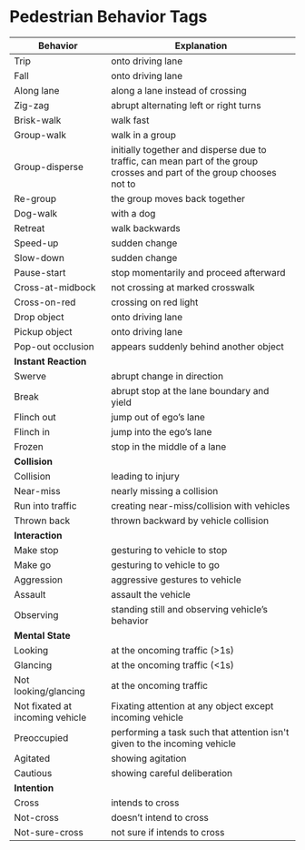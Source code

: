 # Pedestrian Behavior Tags

| Behavior | Explanation |
| ----------- | ----------- |
| Trip | onto driving lane |
| Fall | onto driving lane |
| Along lane | along a lane instead of crossing |
| Zig-zag | abrupt alternating left or right turns |
| Brisk-walk | walk fast |
| Group-walk | walk in a group |
| Group-disperse | initially together and disperse due to traffic, can mean part of the group crosses and part of the group chooses not to |
| Re-group | the group moves back together |
| Dog-walk | with a dog |
| Retreat | walk backwards |
| Speed-up | sudden change |
| Slow-down | sudden change |
| Pause-start | stop momentarily and proceed afterward |
| Cross-at-midbock | not crossing at marked crosswalk |
| Cross-on-red | crossing on red light |
| Drop object | onto driving lane |
| Pickup object | onto driving lane |
| Pop-out occlusion | appears suddenly behind another object |
| **Instant Reaction** |  |
| Swerve | abrupt change in direction |
| Break | abrupt stop at the lane boundary and yield |
| Flinch out | jump out of ego’s lane |
| Flinch in | jump into the ego’s lane |
| Frozen | stop in the middle of a lane |
| **Collision** |  |
| Collision | leading to injury |
| Near-miss | nearly missing a collision |
| Run into traffic | creating near-miss/collision with vehicles |
| Thrown back | thrown backward by vehicle collision |
| **Interaction** |  |
| Make stop | gesturing to vehicle to stop |
| Make go | gesturing to vehicle to go |
| Aggression | aggressive gestures to vehicle |
| Assault | assault the vehicle |
| Observing | standing still and observing vehicle’s behavior |
| **Mental State** |  |
| Looking | at the oncoming traffic (>1s) |
| Glancing | at the oncoming traffic (<1s) |
| Not looking/glancing | at the oncoming traffic |
| Not fixated at incoming vehicle | Fixating attention at any object except incoming vehicle |
| Preoccupied | performing a task such that attention isn't given to the incoming vehicle |
| Agitated | showing agitation |
| Cautious | showing careful deliberation |
| **Intention** |  |
| Cross | intends to cross |
| Not-cross | doesn’t intend to cross |
| Not-sure-cross | not sure if intends to cross |
